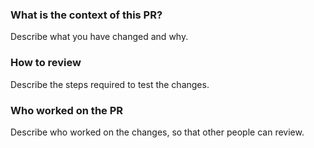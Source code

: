 ### What is the context of this PR?
Describe what you have changed and why.

### How to review 
Describe the steps required to test the changes.

### Who worked on the PR
Describe who worked on the changes, so that other people can review.
